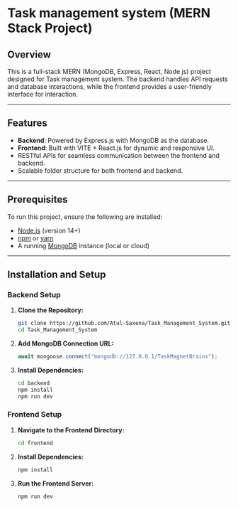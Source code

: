 # Task management system (MERN Stack Project)

## Overview
This is a full-stack MERN (MongoDB, Express, React, Node.js) project designed for Task management system. The backend handles API requests and database interactions, while the frontend provides a user-friendly interface for interaction.

---

## Features
- **Backend**: Powered by Express.js with MongoDB as the database.
- **Frontend**: Built with VITE + React.js for dynamic and responsive UI.
- RESTful APIs for seamless communication between the frontend and backend.
- Scalable folder structure for both frontend and backend.

---

## Prerequisites
To run this project, ensure the following are installed:
- [Node.js](https://nodejs.org/) (version 14+)
- [npm](https://www.npmjs.com/) or [yarn](https://yarnpkg.com/)
- A running [MongoDB](https://www.mongodb.com/) instance (local or cloud)

---

## Installation and Setup

### Backend Setup
1. **Clone the Repository:**
   ```bash
   git clone https://github.com/Atul-Saxena/Task_Management_System.git
   cd Task_Management_System
    ```

2. **Add MongoDB Connection URL:**
    ```js
    await mongoose.connect("mongodb://127.0.0.1/TaskMagnetBrains");
    ```

3. **Install Dependencies:**
    ```bash
   cd backend
   npm install
   npm run dev
    ```

### Frontend Setup
1. **Navigate to the Frontend Directory:**
   ```bash
   cd frontend
    ```

2. **Install Dependencies:**
   ```bash
   npm install
    ```

3. **Run the Frontend Server:**
   ```bash
   npm run dev
    ```
